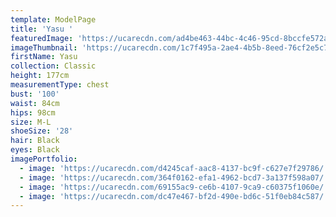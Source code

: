 ```yaml
---
template: ModelPage
title: 'Yasu '
featuredImage: 'https://ucarecdn.com/ad4be463-44bc-4c46-95cd-8bccfe572a2e/'
imageThumbnail: 'https://ucarecdn.com/1c7f495a-2ae4-4b5b-8eed-76cf2e5c7ed9/'
firstName: Yasu
collection: Classic
height: 177cm
measurementType: chest
bust: '100'
waist: 84cm
hips: 98cm
size: M-L
shoeSize: '28'
hair: Black
eyes: Black
imagePortfolio:
  - image: 'https://ucarecdn.com/d4245caf-aac8-4137-bc9f-c627e7f29786/'
  - image: 'https://ucarecdn.com/364f0162-efa1-4962-bcd7-3a137f598a07/'
  - image: 'https://ucarecdn.com/69155ac9-ce6b-4107-9ca9-c60375f1060e/'
  - image: 'https://ucarecdn.com/dc47e467-bf2d-490e-bd6c-51f0eb84c587/'
---
```


